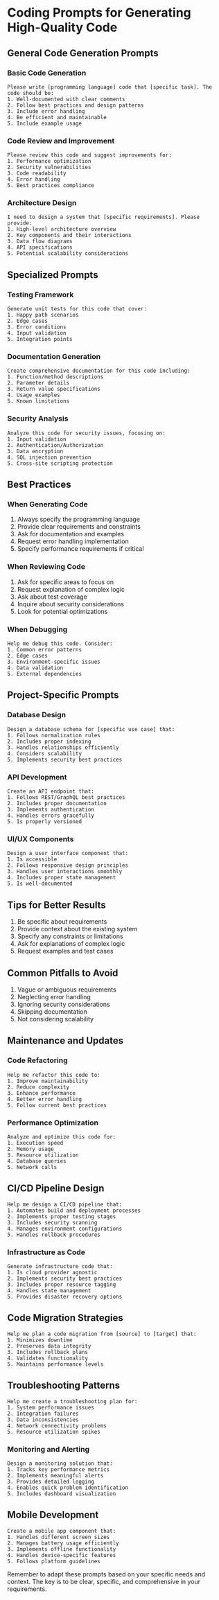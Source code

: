 # Coding Prompts for Generating High-Quality Code

## General Code Generation Prompts

### Basic Code Generation
```
Please write [programming language] code that [specific task]. The code should be:
1. Well-documented with clear comments
2. Follow best practices and design patterns
3. Include error handling
4. Be efficient and maintainable
5. Include example usage
```

### Code Review and Improvement
```
Please review this code and suggest improvements for:
1. Performance optimization
2. Security vulnerabilities
3. Code readability
4. Error handling
5. Best practices compliance
```

### Architecture Design
```
I need to design a system that [specific requirements]. Please provide:
1. High-level architecture overview
2. Key components and their interactions
3. Data flow diagrams
4. API specifications
5. Potential scalability considerations
```

## Specialized Prompts

### Testing Framework
```
Generate unit tests for this code that cover:
1. Happy path scenarios
2. Edge cases
3. Error conditions
4. Input validation
5. Integration points
```

### Documentation Generation
```
Create comprehensive documentation for this code including:
1. Function/method descriptions
2. Parameter details
3. Return value specifications
4. Usage examples
5. Known limitations
```

### Security Analysis
```
Analyze this code for security issues, focusing on:
1. Input validation
2. Authentication/Authorization
3. Data encryption
4. SQL injection prevention
5. Cross-site scripting protection
```

## Best Practices

### When Generating Code
1. Always specify the programming language
2. Provide clear requirements and constraints
3. Ask for documentation and examples
4. Request error handling implementation
5. Specify performance requirements if critical

### When Reviewing Code
1. Ask for specific areas to focus on
2. Request explanation of complex logic
3. Ask about test coverage
4. Inquire about security considerations
5. Look for potential optimizations

### When Debugging
```
Help me debug this code. Consider:
1. Common error patterns
2. Edge cases
3. Environment-specific issues
4. Data validation
5. External dependencies
```

## Project-Specific Prompts

### Database Design
```
Design a database schema for [specific use case] that:
1. Follows normalization rules
2. Includes proper indexing
3. Handles relationships efficiently
4. Considers scalability
5. Implements security best practices
```

### API Development
```
Create an API endpoint that:
1. Follows REST/GraphQL best practices
2. Includes proper documentation
3. Implements authentication
4. Handles errors gracefully
5. Is properly versioned
```

### UI/UX Components

```
Design a user interface component that:
1. Is accessible
2. Follows responsive design principles
3. Handles user interactions smoothly
4. Includes proper state management
5. Is well-documented
```

## Tips for Better Results

1. Be specific about requirements
2. Provide context about the existing system
3. Specify any constraints or limitations
4. Ask for explanations of complex logic
5. Request examples and test cases

## Common Pitfalls to Avoid

1. Vague or ambiguous requirements
2. Neglecting error handling
3. Ignoring security considerations
4. Skipping documentation
5. Not considering scalability

## Maintenance and Updates

### Code Refactoring
```
Help me refactor this code to:
1. Improve maintainability
2. Reduce complexity
3. Enhance performance
4. Better error handling
5. Follow current best practices
```

### Performance Optimization
```
Analyze and optimize this code for:
1. Execution speed
2. Memory usage
3. Resource utilization
4. Database queries
5. Network calls
```

## CI/CD Pipeline Design
```
Help me design a CI/CD pipeline that:
1. Automates build and deployment processes
2. Implements proper testing stages
3. Includes security scanning
4. Manages environment configurations
5. Handles rollback procedures
```

### Infrastructure as Code
```
Generate infrastructure code that:
1. Is cloud provider agnostic
2. Implements security best practices
3. Includes proper resource tagging
4. Handles state management
5. Provides disaster recovery options
```

## Code Migration Strategies
```
Help me plan a code migration from [source] to [target] that:
1. Minimizes downtime
2. Preserves data integrity
3. Includes rollback plans
4. Validates functionality
5. Maintains performance levels
```

## Troubleshooting Patterns
```
Help me create a troubleshooting plan for:
1. System performance issues
2. Integration failures
3. Data inconsistencies
4. Network connectivity problems
5. Resource utilization spikes
```

### Monitoring and Alerting
```
Design a monitoring solution that:
1. Tracks key performance metrics
2. Implements meaningful alerts
3. Provides detailed logging
4. Enables quick problem identification
5. Includes dashboard visualization
```

## Mobile Development
```
Create a mobile app component that:
1. Handles different screen sizes
2. Manages battery usage efficiently
3. Implements offline functionality
4. Handles device-specific features
5. Follows platform guidelines
```

Remember to adapt these prompts based on your specific needs and context. The key is to be clear, specific, and comprehensive in your requirements. 